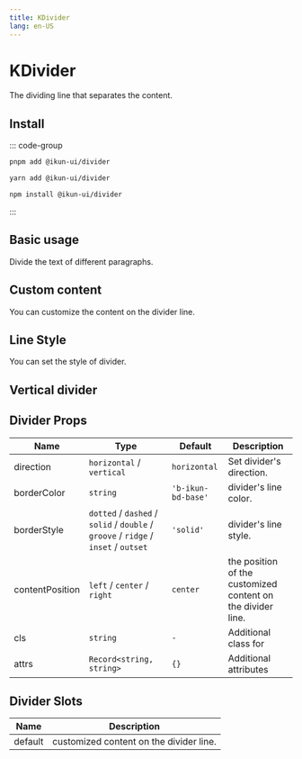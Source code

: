 ```yaml
---
title: KDivider
lang: en-US
---
```


# KDivider

The dividing line that separates the content.

## Install

::: code-group

```bash [pnpm]
pnpm add @ikun-ui/divider
```

```bash [yarn]
yarn add @ikun-ui/divider
```

```bash [npm]
npm install @ikun-ui/divider
```

:::

## Basic usage

Divide the text of different paragraphs.

<demo src="divider/basic.svelte" github="Divider"></demo>

## Custom content

You can customize the content on the divider line.

<demo src="divider/custom-content.svelte" github="Divider"></demo>

## Line Style

You can set the style of divider.

<demo src="divider/line-style.svelte" github="Divider"></demo>

## Vertical divider

<demo src="divider/vertical-divider.svelte" github="Divider"></demo>

## Divider Props

| Name            | Type                                                                               | Default            | Description                                                 |
| --------------- | ---------------------------------------------------------------------------------- | ------------------ | ----------------------------------------------------------- |
| direction       | `horizontal` / `vertical`                                                          | `horizontal`       | Set divider's direction.                                    |
| borderColor     | `string`                                                                           | `'b-ikun-bd-base'` | divider's line color.                                       |
| borderStyle     | `dotted` / `dashed` / `solid` / `double` / `groove` / `ridge` / `inset` / `outset` | `'solid'`          | divider's line style.                                       |
| contentPosition | `left` / `center` / `right`                                                        | `center`           | the position of the customized content on the divider line. |
| cls             | `string`                                                                           | `-`                | Additional class for                                        |
| attrs           | `Record<string, string>`                                                           | `{}`               | Additional attributes                                       |

## Divider Slots

| Name    | Description                             |
| ------- | --------------------------------------- |
| default | customized content on the divider line. |

